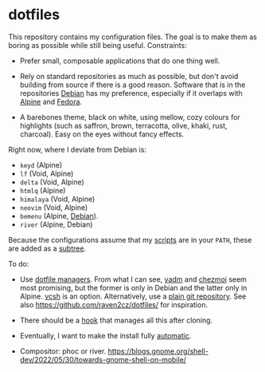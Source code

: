 # dotfiles

This repository contains my configuration files. The goal is to make them as 
boring as possible while still being useful. Constraints:

-   Prefer small, composable applications that do one thing well.

-   Rely on standard repositories as much as possible, but don't avoid building 
    from source if there is a good reason. Software that is in the repositories 
    [Debian](https://packages.debian.org/) has my preference, especially 
    if it overlaps with [Alpine](https://pkgs.alpinelinux.org/packages) 
    and [Fedora](https://src.fedoraproject.org/).

-   A barebones theme, black on white, using mellow, cozy colours for 
    highlights (such as saffron, brown, terracotta, olive, khaki, rust, 
    charcoal). Easy on the eyes without fancy effects.

Right now, where I deviate from Debian is:

-   `keyd` (Alpine)
-   `lf` (Void, Alpine)
-   `delta` (Void, Alpine)
-   `htmlq` (Alpine)
-   `himalaya` (Void, Alpine)
-   `neovim` (Void, Alpine)
-   `bemenu` (Alpine, 
    [Debian](https://bugs.debian.org/cgi-bin/bugreport.cgi?bug=955803)).
-   `river` (Alpine, Debian)

Because the configurations assume that my 
[scripts](https://github.com/slakkenhuis/scripts) are in your `PATH`, these are 
added as a [subtree](https://www.atlassian.com/git/tutorials/git-subtree).

To do:

-   Use [dotfile managers](https://dotfiles.github.io/utilities/). From what I 
    can see, [yadm](https://yadm.io/) and [chezmoi](https://chezmoi.io/) seem 
    most promising, but the former is only in Debian and the latter only in 
    Alpine. [vcsh](https://github.com/RichiH/vcsh) is an option. Alternatively, 
    use a [plain git 
    repository](https://cblte.github.io/sammelsurium/configs/the-best-way-to-store-your-dotfiles/). 
    See also <https://github.com/raven2cz/dotfiles/> for inspiration.
-   There should be a 
    [hook](https://stackoverflow.com/questions/2141492/git-clone-and-post-checkout-hook) 
    that manages all this after cloning.
-   Eventually, I want to make the install fully 
    [automatic](https://debian-handbook.info/browse/stable/sect.automated-installation.html).

-   Compositor: phoc or river. 
    <https://blogs.gnome.org/shell-dev/2022/05/30/towards-gnome-shell-on-mobile/>

